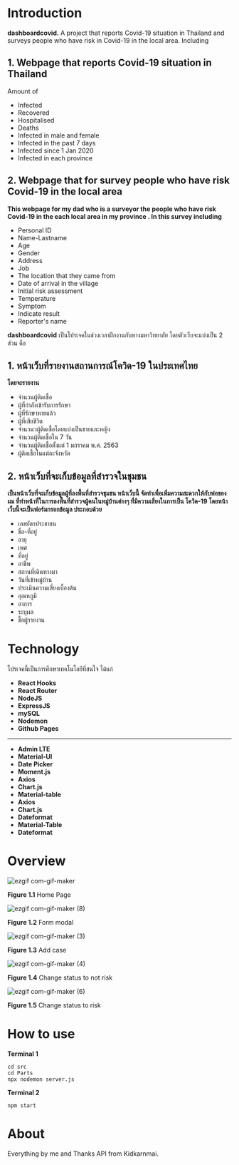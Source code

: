 
# Introduction
 **dashboardcovid.** A project that reports Covid-19 situation in Thailand and surveys people who have risk in Covid-19 in the local area.  Including
 
 ## 1. Webpage that reports Covid-19 situation in Thailand

Amount of

-   Infected
-   Recovered
-   Hospitalised
-   Deaths
-   Infected in male and female
-   Infected in the past 7 days
-   Infected since 1 Jan 2020
-   Infected in each province
 
 ## 2. Webpage that for survey people who have risk Covid-19 in the local area
 
 **This webpage for my dad who is a surveyor the people who have risk Covid-19 in the each local area in my province . In this survey including** 

 - Personal ID
 - Name-Lastname
 - Age
 - Gender
 - Address
 - Job
 - The location that they came from
 - Date of arrival in the village
 - Initial risk assessment
 - Temperature
 - Symptom
 - Indicate result
 - Reporter's name
 
**dashboardcovid** เป็นโปรเจคในช่วงเวลาฝึกงานกับทางมหาวิทยาลัย โดยตัวเว็บจะแบ่งเป็น 2 ส่วน 
คือ 

## 1. หน้าเว็บที่รายงานสถานการณ์โควิด-19 ในประเทศไทย 
**โดยจะรายงาน**
 - จำนวนผู้ติดเชื้อ
 - ผู้ที่กำลังเข้ารับการรักษา
 - ผู้ที่รักษาหายแล้ว
 - ผู้ที่เสียชีวิต
 - จำนวนวผู้ติดเชื้อโดยแบ่งเป็นชายและหญิง
 - จำนวนผู้ติดเชื้อใน 7 วัน
 - จำนวนผู้ติดเชื้อตั้งแต่ 1 มกราคม พ.ศ. 2563
 - ผู้ติดเชื้อในแต่ละจังหวัด
 
 ## 2. หน้าเว็บที่จะเก็บข้อมูลที่สำรวจในชุมชน 
 **เป็นหน้าเว็บที่จะเก็บข้อมูลผู้ที่ลงพื้นที่สำรวจชุมชน หน้าเว็บนี้ จัดทำเพื่อเพิ่มความสะดวกให้กับพ่อของผม ที่ทำหน้าที่ในการลงพื้นที่สำรวจผู้คนในหมู่บ้านต่างๆ ที่มีความเสี่ยงในการเป็น โควิด-19 โดยหน้าเว็บนี้จะเป็นฟอร์มกรอกข้อมูล ประกอบด้วย** 

 - เลขบัตรประชาชน
 -  ชื่อ-ที่อยู่
 - อายุ
 - เพศ
 - ที่อยู่
 - อาชีพ
 - สถานที่เดินทางมา
 - วันที่เข้าหมู่บ้าน
 - ประเมินความเสี่ยงเบื้องต้น
 - อุณหภูมิ
 - อาการ
 - ระบุผล
 - ชื้อผู้รายงาน
 

# Technology

โปรเจคนี้เป็นการศึกษาเทคโนโลยีที่สนใจ ได้แก่

 - **React Hooks**
 - **React Router**
 - **NodeJS**
 - **ExpressJS**
 - **mySQL**
 - **Nodemon**
 - **Github Pages**
 ___
 - **Admin LTE**
 - **Material-UI**
 - **Date Picker**
 - **Moment.js**
 - **Axios**
 - **Chart.js**
 - **Material-table**
 - **Axios**
 - **Chart.js**
 - **Dateformat**
 - **Material-Table**
 - **Dateformat**




# Overview

![ezgif com-gif-maker](https://user-images.githubusercontent.com/59742129/99691652-0b7ea700-2abc-11eb-8890-d3bf30330708.gif)

**Figure 1.1** Home Page

![ezgif com-gif-maker (8)](https://user-images.githubusercontent.com/59742129/99696404-3dded300-2ac1-11eb-934e-29cb32d04c18.gif)

**Figure 1.2** Form modal

![ezgif com-gif-maker (3)](https://user-images.githubusercontent.com/59742129/99691692-13d6e200-2abc-11eb-9fcc-698d4efdf3f8.gif)

**Figure 1.3** Add case

![ezgif com-gif-maker (4)](https://user-images.githubusercontent.com/59742129/99691688-133e4b80-2abc-11eb-8adb-39edc399ba83.gif)

**Figure 1.4** Change status to not risk

![ezgif com-gif-maker (6)](https://user-images.githubusercontent.com/59742129/99691680-120d1e80-2abc-11eb-967d-881726bd28a9.gif)

**Figure 1.5** Change status to risk

# How to use
**Terminal 1**

    cd src
    cd Parts
    npx nodemon server.js

**Terminal 2**

    npm start

# About
Everything by me and Thanks API from Kidkarnmai.
